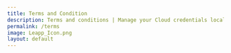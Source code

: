 ```yaml
---
title: Terms and Condition
description: Terms and conditions | Manage your Cloud credentials locally and improve your workflow with the only open-source desktop app you’ll ever need.
permalink: /terms
image: Leapp_Icon.png
layout: default
---
```


